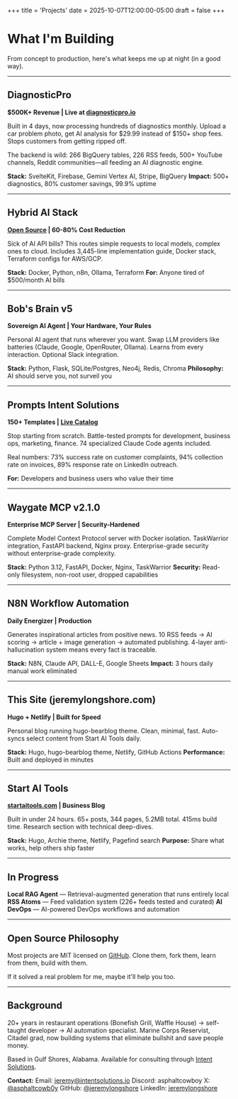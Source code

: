 +++
title = 'Projects'
date = 2025-10-07T12:00:00-05:00
draft = false
+++

# What I'm Building

From concept to production, here's what keeps me up at night (in a good way).

---

## DiagnosticPro
**$500K+ Revenue | Live at [diagnosticpro.io](https://diagnosticpro.io)**

Built in 4 days, now processing hundreds of diagnostics monthly. Upload a car problem photo, get AI analysis for $29.99 instead of $150+ shop fees. Stops customers from getting ripped off.

The backend is wild: 266 BigQuery tables, 226 RSS feeds, 500+ YouTube channels, Reddit communities—all feeding an AI diagnostic engine.

**Stack:** SvelteKit, Firebase, Gemini Vertex AI, Stripe, BigQuery
**Impact:** 500+ diagnostics, 80% customer savings, 99.9% uptime

---

## Hybrid AI Stack
**[Open Source](https://github.com/jeremylongshore/Hybrid-ai-stack-intent-solutions) | 60-80% Cost Reduction**

Sick of AI API bills? This routes simple requests to local models, complex ones to cloud. Includes 3,445-line implementation guide, Docker stack, Terraform configs for AWS/GCP.

**Stack:** Docker, Python, n8n, Ollama, Terraform
**For:** Anyone tired of $500/month AI bills

---

## Bob's Brain v5
**Sovereign AI Agent | Your Hardware, Your Rules**

Personal AI agent that runs wherever you want. Swap LLM providers like batteries (Claude, Google, OpenRouter, Ollama). Learns from every interaction. Optional Slack integration.

**Stack:** Python, Flask, SQLite/Postgres, Neo4j, Redis, Chroma
**Philosophy:** AI should serve you, not surveil you

---

## Prompts Intent Solutions
**150+ Templates | [Live Catalog](https://jeremylongshore.github.io/prompts-intent-solutions/)**

Stop starting from scratch. Battle-tested prompts for development, business ops, marketing, finance. 74 specialized Claude Code agents included.

Real numbers: 73% success rate on customer complaints, 94% collection rate on invoices, 89% response rate on LinkedIn outreach.

**For:** Developers and business users who value their time

---

## Waygate MCP v2.1.0
**Enterprise MCP Server | Security-Hardened**

Complete Model Context Protocol server with Docker isolation. TaskWarrior integration, FastAPI backend, Nginx proxy. Enterprise-grade security without enterprise-grade complexity.

**Stack:** Python 3.12, FastAPI, Docker, Nginx, TaskWarrior
**Security:** Read-only filesystem, non-root user, dropped capabilities

---

## N8N Workflow Automation
**Daily Energizer | Production**

Generates inspirational articles from positive news. 10 RSS feeds → AI scoring → article + image generation → automated publishing. 4-layer anti-hallucination system means every fact is traceable.

**Stack:** N8N, Claude API, DALL-E, Google Sheets
**Impact:** 3 hours daily manual work eliminated

---

## This Site (jeremylongshore.com)
**Hugo + Netlify | Built for Speed**

Personal blog running hugo-bearblog theme. Clean, minimal, fast. Auto-syncs select content from Start AI Tools daily.

**Stack:** Hugo, hugo-bearblog theme, Netlify, GitHub Actions
**Performance:** Built and deployed in minutes

---

## Start AI Tools
**[startaitools.com](https://startaitools.com) | Business Blog**

Built in under 24 hours. 65+ posts, 344 pages, 5.2MB total. 415ms build time. Research section with technical deep-dives.

**Stack:** Hugo, Archie theme, Netlify, Pagefind search
**Purpose:** Share what works, help others ship faster

---

## In Progress

**Local RAG Agent** — Retrieval-augmented generation that runs entirely local
**RSS Atoms** — Feed validation system (226+ feeds tested and curated)
**AI DevOps** — AI-powered DevOps workflows and automation

---

## Open Source Philosophy

Most projects are MIT licensed on [GitHub](https://github.com/jeremylongshore). Clone them, fork them, learn from them, build with them.

If it solved a real problem for me, maybe it'll help you too.

---

## Background

20+ years in restaurant operations (Bonefish Grill, Waffle House) → self-taught developer → AI automation specialist. Marine Corps Reservist, Citadel grad, now building systems that eliminate bullshit and save people money.

Based in Gulf Shores, Alabama. Available for consulting through [Intent Solutions](https://intentsolutions.io/).

**Contact:**
Email: jeremy@intentsolutions.io
Discord: asphaltcowboy
X: [@asphaltcowb0y](https://x.com/asphaltcowb0y)
GitHub: [@jeremylongshore](https://github.com/jeremylongshore)
LinkedIn: [jeremylongshore](https://linkedin.com/in/jeremylongshore)
